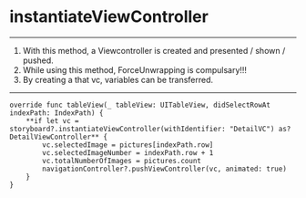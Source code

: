 # instantiateViewController

---
1. With this method, a Viewcontroller is created and presented / shown / pushed.
2. While using this method, ForceUnwrapping is compulsary!!!
3. By creating a that vc, variables can be transferred.
---
    override func tableView(_ tableView: UITableView, didSelectRowAt indexPath: IndexPath) {
        **if let vc = storyboard?.instantiateViewController(withIdentifier: "DetailVC") as? DetailViewController** {
            vc.selectedImage = pictures[indexPath.row]
            vc.selectedImageNumber = indexPath.row + 1
            vc.totalNumberOfImages = pictures.count
            navigationController?.pushViewController(vc, animated: true)
        }
    }
    
> 


